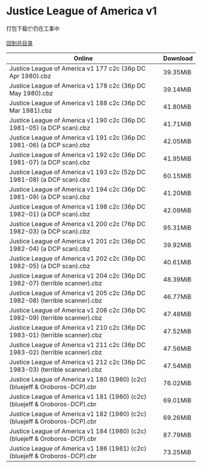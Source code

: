 # Justice League of America v1

打包下载📦仍在工事中

[回到总目录](/Catalogs.md)







Online | Download
--- | ---
Justice League of America v1 177 c2c (36p DC Apr 1980).cbz | 39.35MiB
Justice League of America v1 178 c2c (36p DC May 1980).cbz | 39.14MiB
Justice League of America v1 188 c2c (36p DC Mar 1981).cbz | 41.80MiB
Justice League of America v1 190 c2c (36p DC 1981-05) (a DCP scan).cbz | 41.71MiB
Justice League of America v1 191 c2c (36p DC 1981-06) (a DCP scan).cbz | 42.05MiB
Justice League of America v1 192 c2c (36p DC 1981-07) (a DCP scan).cbz | 41.95MiB
Justice League of America v1 193 c2c (52p DC 1981-08) (a DCP scan).cbz | 60.15MiB
Justice League of America v1 194 c2c (36p DC 1981-09) (a DCP scan).cbz | 41.20MiB
Justice League of America v1 198 c2c (36p DC 1982-01) (a DCP scan).cbz | 42.09MiB
Justice League of America v1 200 c2c (76p DC 1982-03) (a DCP scan).cbz | 95.31MiB
Justice League of America v1 201 c2c (36p DC 1982-04) (a DCP scan).cbz | 39.92MiB
Justice League of America v1 202 c2c (36p DC 1982-05) (a DCP scan).cbz | 40.61MiB
Justice League of America v1 204 c2c (36p DC 1982-07) (terrible scanner).cbz | 48.39MiB
Justice League of America v1 205 c2c (36p DC 1982-08) (terrible scanner).cbz | 46.77MiB
Justice League of America v1 206 c2c (36p DC 1982-09) (terrible scanner).cbz | 47.48MiB
Justice League of America v1 210 c2c (36p DC 1983-01) (terrible scanner).cbz | 47.52MiB
Justice League of America v1 211 c2c (36p DC 1983-02) (terrible scanner).cbz | 47.56MiB
Justice League of America v1 212 c2c (36p DC 1983-03) (terrible scanner).cbz | 47.54MiB
Justice League of America v1 180 (1980) (c2c) (bluejeff & Oroboros-DCP).cbr | 76.02MiB
Justice League of America v1 181 (1980) (c2c) (bluejeff & Oroboros-DCP).cbr | 69.01MiB
Justice League of America v1 182 (1980) (c2c) (bluejeff & Oroboros-DCP).cbr | 69.26MiB
Justice League of America v1 184 (1980) (c2c) (bluejeff & Oroboros-DCP).cbr | 87.79MiB
Justice League of America v1 186 (1981) (c2c) (bluejeff & Oroboros-DCP).cbr | 73.25MiB
